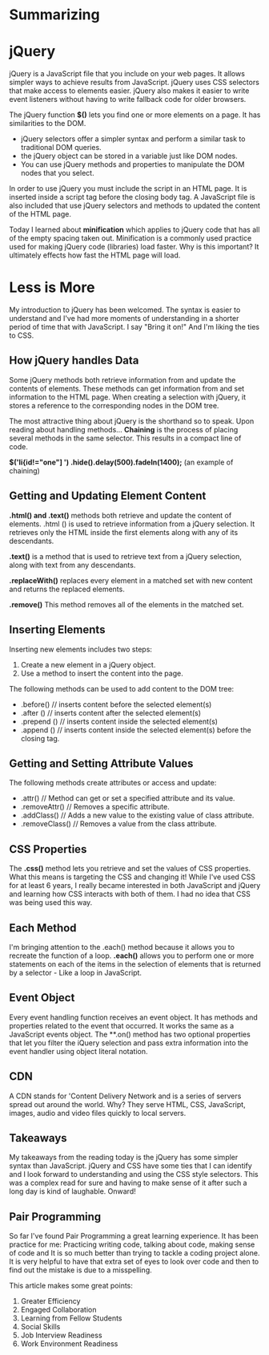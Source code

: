 # Summarizing

# jQuery
jQuery is a JavaScript file that you include on your web pages. It allows simpler ways to achieve results from JavaScript. jQuery uses CSS selectors that make access to elements easier. jQuery also makes it easier to write event listeners without having to write fallback code for older browsers.

The jQuery function **$()** lets you find one or more elements on a page.
It has similarities to the DOM.
- jQuery selectors offer a simpler syntax and perform a similar task to traditional DOM queries.
- the jQuery object can be stored in a variable just like DOM nodes.
- You can use jQuery methods and properties to manipulate the DOM nodes that you select.  

In order to use jQuery you must include the script in an HTML page. It is inserted inside a script tag before the closing body tag. A JavaScript file is also included that use jQuery selectors and methods to updated the content of the HTML page.

Today I learned about **minification** which applies to jQuery code that has all of the empty spacing taken out. Minification is a commonly used practice used for making jQuery code (libraries) load faster. Why is this important? It ultimately effects how fast the HTML page will load.

# Less is More
My introduction to jQuery has been welcomed. The syntax is easier to understand and I've had more moments of understanding in a shorter period of time that with JavaScript. I say "Bring it on!" And I'm liking the ties to CSS.  

## How jQuery handles Data
Some jQuery methods both retrieve information from and update the contents of elements. These methods can get information from and set information to the HTML page. When creating a selection with jQuery, it stores a reference to the corresponding nodes in the DOM tree.

The most attractive thing about jQuery is the shorthand so to speak. Upon reading about handling methods... **Chaining** is the process of placing several methods in the same selector. This results in a compact line of code.

**$('li{id!="one"] ') .hide().delay(500).fadeIn(1400);** (an example of chaining)

## Getting and Updating Element Content
**.html() and .text()** methods both retrieve and update the content of elements. .html () is used to retrieve information from a jQuery selection. It retrieves only the HTML inside the first elements along with any of its descendants.

**.text()** is a method that is used to retrieve text from a jQuery selection, along with text from any descendants. 

**.replaceWith()** replaces every element in a matched set with new content and returns the replaced elements.

**.remove()**
This method removes all of the elements in the matched set. 

## Inserting Elements
Inserting new elements includes two steps:
1. Create a new element in a jQuery object.
2. Use a method to insert the content into the page.

The following methods can be used to add content to the DOM tree:

- .before() // inserts content before the selected element(s)
- .after () // inserts content after the selected element(s)
- .prepend () // inserts content inside the selected element(s)
- .append () // inserts content inside the selected element(s) before the closing tag.

## Getting and Setting Attribute Values
The following methods create attributes or access and update:
- .attr() // Method can get or set a specified attribute and its value.
- .removeAttr() // Removes a specific attribute.
- .addClass() // Adds a new value to the existing value of class attribute.
- .removeClass() // Removes a value from the class attribute.

## CSS Properties
The **.css()** method lets you retrieve and set the values of CSS properties. What this means is targeting the CSS and changing it! While I've used CSS for at least 6 years, I really became interested in both JavaScript and jQuery and learning how CSS interacts with both of them. I had no idea that CSS was being used this way. 

## Each Method
I'm bringing attention to the .each() method because it allows you to recreate the function of a loop. **.each()** allows you to perform one or more statements on each of the items in the selection of elements  that is returned by a selector - Like a loop in JavaScript.

## Event Object
Every event handling function receives an event object. It has methods and properties related to the event that occurred. It works the same as a JavaScript events object. The **.on() method has two optional properties that let you filter the iQuery selection and pass extra information into the event handler using object literal notation.

## CDN
A CDN stands for 'Content Delivery Network and is a series of servers spread out around the world. Why? They serve HTML, CSS, JavaScript, images, audio and video files quickly to local servers.

## Takeaways
My takeaways from the reading today is the jQuery has some simpler syntax than JavaScript. jQuery and CSS have some ties that I can identify and I look forward to understanding and using the CSS style selectors. This was a complex read for sure and having to make sense of it after such a long day is kind of laughable. Onward!

## Pair Programming
So far I've found Pair Programming a great learning experience. It has been practice for me: Practicing writing code, talking about code, making sense of code and It is so much better than trying to tackle a coding project alone. It is very helpful to have that extra set of eyes to look over code and then to find out the mistake is due to a misspelling.

This article makes some great points:
1. Greater Efficiency
2. Engaged Collaboration
3. Learning from Fellow Students
4. Social Skills
5. Job Interview Readiness
6. Work Environment Readiness

